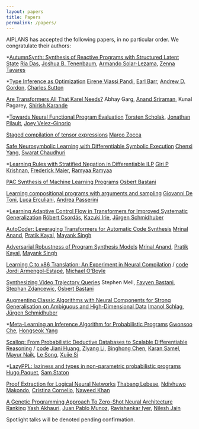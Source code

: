 ```yaml
---
layout: papers
title: Papers
permalink: /papers/
---
```


AIPLANS has accepted the following papers, in no particular order. We congratulate their authors:

&ast;[AutumnSynth: Synthesis of Reactive Programs with Structured Latent State](https://openreview.net/forum?id=Qw8eyl2_N_-)
[Ria Das](https://www.csail.mit.edu/person/ria-das), [Joshua B. Tenenbaum](http://web.mit.edu/cocosci/josh.html), [Armando Solar-Lezama](https://people.csail.mit.edu/asolar/), [Zenna Tavares](http://www.zenna.org/)

&ast;[Type Inference as Optimization](https://openreview.net/forum?id=yHYZaQ0Zvml)
[Eirene Vlassi Pandi](http://www.inf.ed.ac.uk/people/students/Eirini_Irene_Vlassi_Pandi.html), [Earl Barr](https://earlbarr.com/), [Andrew D. Gordon](https://www.microsoft.com/en-us/research/people/adg/), [Charles Sutton](https://homepages.inf.ed.ac.uk/csutton/)

[Are Transformers All That Karel Needs?](https://openreview.net/forum?id=qGDIkNmWydG)
Abhay Garg, [Anand Sriraman](https://scholar.google.co.in/citations?user=3NjtqroAAAAJ), Kunal Pagarey, [Shirish Karande](https://scholar.google.co.in/citations?user=LeHCh80AAAAJ)

&ast;[Towards Neural Functional Program Evaluation](https://openreview.net/forum?id=pFy0jbqiCDY)
[Torsten Scholak](https://tscholak.github.io/), [Jonathan Pilault](https://scholar.google.com/citations?user=PNFW8HwAAAAJ), [Joey Velez-Ginorio](https://www.seas.upenn.edu/~joeyv/)

[Staged compilation of tensor expressions](https://openreview.net/forum?id=5TCfWXk2waG)
[Marco Zocca](https://github.com/ocramz)

[Safe Neurosymbolic Learning with Differentiable Symbolic Execution](https://openreview.net/forum?id=ZtyvT0aHNBP)
[Chenxi Yang](https://cxyang1997.github.io/), [Swarat Chaudhuri](https://www.cs.utexas.edu/~swarat/)

&ast;[Learning Rules with Stratified Negation in Differentiable ILP](https://openreview.net/forum?id=BOtQHCVIh_K)
[Giri P Krishnan](https://scholar.google.com/citations?user=IGsdszkAAAAJ), [Frederick Maier](https://scholar.google.com/citations?user=Tj47doAAAAAJ&hl=en), [Ramyaa Ramyaa](https://www.cs.nmt.edu/~ramyaa/)

[PAC Synthesis of Machine Learning Programs](https://openreview.net/forum?id=2NskntTea1v)
[Osbert Bastani](https://obastani.github.io/)

[Learning compositional programs with arguments and sampling](https://arxiv.org/pdf/2109.00619.pdf)
[Giovanni De Toni](https://detoni.me/), [Luca Erculiani](https://scholar.google.com/citations?user=kzYHFWMAAAAJ), [Andrea Passerini](https://disi.unitn.it/~passerini/)

&ast;[Learning Adaptive Control Flow in Transformers for Improved Systematic Generalization](https://openreview.net/pdf?id=v8IbnUesFpE)
[Róbert Csordás](https://robertcsordas.github.io/), [Kazuki Irie](https://www-i6.informatik.rwth-aachen.de/~irie/), [Jürgen Schmidhuber](https://people.idsia.ch/~juergen/)

[AutoCoder: Leveraging Transformers for Automatic Code Synthesis](https://openreview.net/forum?id=fIU0j2MXTIa)
[Mrinal Anand](https://kaiyon07.github.io/), [Pratik Kayal](https://scholar.google.com/citations?user=WOrOyp4AAAAJ), [Mayank Singh](https://mayank4490.github.io/)

[Adversarial Robustness of Program Synthesis Models](https://openreview.net/forum?id=17C-dfA5X69)
[Mrinal Anand](https://kaiyon07.github.io/), [Pratik Kayal](https://scholar.google.com/citations?user=WOrOyp4AAAAJ), [Mayank Singh](https://mayank4490.github.io/)

[Learning C to x86 Translation: An Experiment in Neural Compilation](https://arxiv.org/pdf/2108.07639.pdf) / [code](https://github.com/jordiae/neural-compilers)
[Jordi Armengol-Estapé](https://scholar.google.es/citations?user=CiHoJfcAAAAJ), [Michael O'Boyle](http://www.dcs.ed.ac.uk/home/mob/)

[Synthesizing Video Trajectory Queries](https://openreview.net/forum?id=HyTIeooyV2H)
Stephen Mell, [Favyen Bastani](https://favyen.com/), [Stephan Zdancewic](https://www.cis.upenn.edu/~stevez/), [Osbert Bastani](https://obastani.github.io/)

[Augmenting Classic Algorithms with Neural Components for Strong Generalisation on Ambiguous and High-Dimensional Data](https://openreview.net/forum?id=_Y4FQu1aJ1Z)
[Imanol Schlag](https://ischlag.github.io/about/), [Jürgen Schmidhuber](https://people.idsia.ch/~juergen/)

&ast;[Meta-Learning an Inference Algorithm for Probabilistic Programs](https://arxiv.org/pdf/2103.00737.pdf)
[Gwonsoo Che](https://sites.google.com/view/gwonsoo-che), [Hongseok Yang](https://sites.google.com/view/hongseokyang/home)

[Scallop: From Probabilistic Deductive Databases to Scalable Differentiable Reasoning](https://openreview.net/forum?id=qey0t9ivuBv) / [code](https://github.com/scallop-lang/scallop-v1)
[Jiani Huang](https://www.cis.upenn.edu/~jianih/), [Ziyang Li](https://liby99.github.io/), [Binghong Chen](http://binghongchen.net/), [Karan Samel](https://karans.github.io/), [Mayur Naik](https://www.cis.upenn.edu/~mhnaik/), [Le Song](https://scholar.google.com/citations?user=Xl4E0CsAAAAJ), [Xujie Si](https://www.cs.mcgill.ca/~xsi/)

&ast;[LazyPPL: laziness and types in non-parametric probabilistic programs](https://openreview.net/forum?id=yHox9OyegeX)
[Hugo Paquet](https://www.cs.ox.ac.uk/people/hugo.paquet/main.html), [Sam Staton](http://www.cs.ox.ac.uk/people/samuel.staton/main.html)

[Proof Extraction for Logical Neural Networks](https://openreview.net/forum?id=Xw3kb6UyA31)
[Thabang Lebese](https://scholar.google.com/citations?user=0mF32KgAAAAJ), [Ndivhuwo Makondo](https://researcher.watson.ibm.com/researcher/view.php?person=ibm-Ndivhuwo.Makondo), [Cristina Cornelio](https://scholar.google.com/citations?user=EP9lmrcAAAAJ), [Naweed Khan](https://scholar.google.com/citations?user=CXaTRZUAAAAJ)

[A Genetic Programming Approach To Zero-Shot Neural Architecture Ranking](https://openreview.net/forum?id=xuVVuLcqBP5)
[Yash Akhauri](https://akhauriyash.github.io/), [Juan Pablo Munoz](https://www.intel.ca/content/www/ca/en/research/researchers/j--pablo-munoz.html), [Ravishankar Iyer](https://scholar.google.com/citations?user=2rO3ZvEAAAAJ), [Nilesh Jain](https://scholar.google.com/citations?user=sWUGELEAAAAJ)

Spotlight talks will be denoted pending confirmation.
